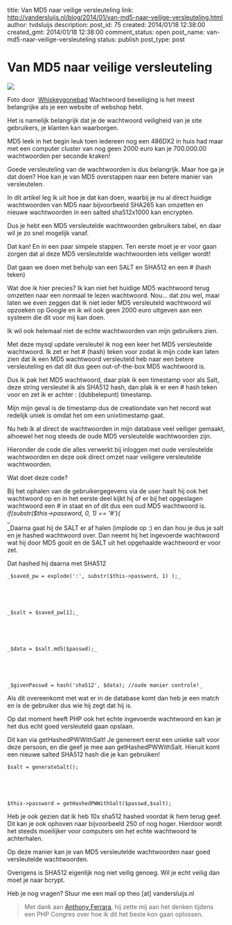 title: Van MD5 naar veilige versleuteling
link: http://vandersluijs.nl/blog/2014/01/van-md5-naar-veilige-versleuteling.html
author: tvdsluijs
description: 
post_id: 75
created: 2014/01/18 12:38:00
created_gmt: 2014/01/18 12:38:00
comment_status: open
post_name: van-md5-naar-veilige-versleuteling
status: publish
post_type: post

# Van MD5 naar veilige versleuteling

![](/wp-content/uploads/2014/01/34164244_d529aee319_m.jpg)

Foto door  [Whiskeygonebad](http://www.flickr.com/photos/badwsky/)
Wachtwoord beveiliging is het meest belangrijke als je een website of webshop hebt.  
  
Het is namelijk belangrijk dat je de wachtwoord veiligheid van je site gebruikers, je klanten kan waarborgen.  
  
MD5 leek in het begin leuk toen iedereen nog een 486DX2 in huis had maar met een computer cluster van nog geen 2000 euro kan je 700.000.00 wachtwoorden per seconde kraken!  
  
Goede versleuteling van de wachtwoorden is dus belangrijk. Maar hoe ga je dat doen? Hoe kan je van MD5 overstappen naar een betere manier van versleutelen.  
  
In dit artikel leg ik uit hoe je dat kan doen, waarbij je nu al direct huidige wachtwoorden van MD5 naar bijvoorbeeld SHA265 kan omzetten en nieuwe wachtwoorden in een salted sha512x1000 kan encrypten.  
  
  
Dus je hebt een MD5 versleutelde wachtwoorden gebruikers tabel, en daar wil je zo snel mogelijk vanaf.  
  
Dat kan! En in een paar simpele stappen. Ten eerste moet je er voor gaan zorgen dat al deze MD5 versleutelde wachtwoorden iets veiliger wordt!  
  
Dat gaan we doen met behulp van een SALT en SHA512 en een # (hash teken)  
  
  
Wat doe ik hier precies? Ik kan niet het huidige MD5 wachtwoord terug omzetten naar een normaal te lezen wachtwoord. Nou... dat zou wel, maar laten we even zeggen dat ik niet ieder MD5 versleuteld wachtwoord wil opzoeken op Google en ik wil ook geen 2000 euro uitgeven aan een systeem die dit voor mij kan doen.  
  
Ik wil ook helemaal niet de echte wachtwoorden van mijn gebruikers zien.  
  
Met deze mysql update versleutel ik nog een keer het MD5 versleutelde wachtwoord. Ik zet er het # (hash) teken voor zodat ik mijn code kan laten zien dat ik een MD5 wachtwoord versleuteld heb naar een betere versleuteling en dat dit dus geen out-of-the-box MD5 wachtwoord is.  
  
Dus ik pak het MD5 wachtwoord, daar plak ik een timestamp voor als Salt, deze string versleutel ik als SHA512 hash, dan plak ik er een # hash teken voor en zet ik er achter : (dubbelepunt) timestamp.  
  
Mijn mijn geval is de timestamp dus de creationdate van het record wat redelijk uniek is omdat het om een unixtimestamp gaat.  
  
Nu heb ik al direct de wachtwoorden in mijn database veel veiliger gemaakt, alhoewel het nog steeds de oude MD5 versleutelde wachtwoorden zijn.  
  
Hieronder de code die alles verwerkt bij inloggen met oude versleutelde wachtwoorden en deze ook direct omzet naar veiligere versleutelde wachtwoorden.  
  
Wat doet deze code?  
  
Bij het ophalen van de gebruikergegevens via de user haalt hij ook het wachtwoord op en in het eerste deel kijkt hij of er bij het opgeslagen wachtwoord een # in staat en of dit dus een oud MD5 wachtwoord is.  
_if(substr($this->password, 0, 1) == '#'){_  
_  
_Daarna gaat hij de SALT er af halen (implode op :) en dan hou je dus je salt en je hashed wachtwoord over. Dan neemt hij het ingevoerde wachtwoord wat hij door MD5 gooit en de SALT uit het opgehaalde wachtwoord er voor zet.  
  
Dat hashed hij daarna met SHA512  
  

    
    
      
    _$saved_pw = explode(':', substr($this->password, 1) );_
    
      
    
    
      
    _$salt = $saved_pw[1];_
    
      
    
    
      
    _$data = $salt.md5($passwd);_
    
      
    
    
      
    _$givenPasswd = hash('sha512', $data); //oude manier controle!_
    
      
    

  
Als dit overeenkomt met wat er in de database komt dan heb je een match en is de gebruiker dus wie hij zegt dat hij is.  
  
Op dat moment heeft PHP ook het echte ingevoerde wachtwoord en kan je het dus echt goed versleuteld gaan opslaan.  
  
Dit kan via getHashedPWWithSalt! Je genereert eerst een unieke salt voor deze persoon, en die geef je mee aan getHashedPWWithSalt. Hieruit komt een nieuwe salted SHA512 hash die je kan gebruiken!  

    
    
      
    $salt = generateSalt();
    
      
    
    
      
    $this->password = getHashedPWWithSalt($passwd,$salt);
    
      
    

  
Heb je ook gezien dat ik heb 10x sha512 hashed voordat ik hem terug geef. Dit kan je ook ophoven naar bijvoorbeeld 250 of nog hoger. Hierdoor wordt het steeds moeilijker voor computers om het echte wachtwoord te achterhalen.  
  
Op deze manier kan je van MD5 versleutelde wachtwoorden naar goed versleutelde wachtwoorden.  
  
Overigens is SHA512 eigenlijk nog niet veilig genoeg. Wil je echt veilig dan moet je naar bcrypt.  
  
Heb je nog vragen? Stuur me een mail op theo [at] vandersluijs.nl  


> Met dank aan [Anthony Ferrara](http://blog.ircmaxell.com/), hij zette mij aan het denken tijdens een PHP Congres over hoe ik dit het beste kon gaan oplossen.